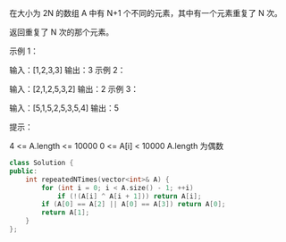 在大小为 2N 的数组 A 中有 N+1 个不同的元素，其中有一个元素重复了 N 次。

返回重复了 N 次的那个元素。

 

示例 1：

输入：[1,2,3,3]
输出：3
示例 2：

输入：[2,1,2,5,3,2]
输出：2
示例 3：

输入：[5,1,5,2,5,3,5,4]
输出：5


提示：

4 <= A.length <= 10000
0 <= A[i] < 10000
A.length 为偶数

```cpp
class Solution {
public:
    int repeatedNTimes(vector<int>& A) {
        for (int i = 0; i < A.size() - 1; ++i) 
            if (!(A[i] ^ A[i + 1])) return A[i];
        if (A[0] == A[2] || A[0] == A[3]) return A[0];
        return A[1];
    }
};
```

